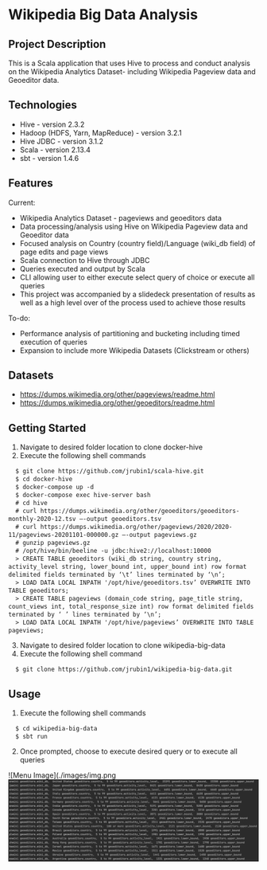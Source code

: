 # Wikipedia Big Data Analysis
## Project Description
This is a Scala application that uses Hive to process and conduct analysis on the Wikipedia Analytics Dataset- including Wikipedia Pageview data and Geoeditor data. 

## Technologies
- Hive - version 2.3.2
- Hadoop (HDFS, Yarn, MapReduce) - version 3.2.1
- Hive JDBC - version 3.1.2
- Scala - version 2.13.4
- sbt - version 1.4.6

## Features
Current:
- Wikipedia Analytics Dataset - pageviews and geoeditors data
- Data processing/analysis using Hive on Wikipedia Pageview data and Geoeditor data
- Focused analysis on Country (country field)/Language (wiki_db field) of page edits and page views
- Scala connection to Hive through JDBC
- Queries executed and output by Scala
- CLI allowing user to either execute select query of choice or execute all queries
- This project was accompanied by a slidedeck presentation of results as well as a high level over of the process used to achieve those results

To-do:
- Performance analysis of partitioning and bucketing including timed execution of queries
- Expansion to include more Wikipedia Datasets (Clickstream or others)

## Datasets
- https://dumps.wikimedia.org/other/pageviews/readme.html
- https://dumps.wikimedia.org/other/geoeditors/readme.html

## Getting Started
1. Navigate to desired folder location to clone docker-hive
2. Execute the following shell commands
```
  $ git clone https://github.com/jrubin1/scala-hive.git
  $ cd docker-hive
  $ docker-compose up -d
  $ docker-compose exec hive-server bash
  # cd hive
  # curl https://dumps.wikimedia.org/other/geoeditors/geoeditors-monthly-2020-12.tsv —-output geoeditors.tsv
  # curl https://dumps.wikimedia.org/other/pageviews/2020/2020-11/pageviews-20201101-000000.gz —-output pageviews.gz
  # gunzip pageviews.gz
  # /opt/hive/bin/beeline -u jdbc:hive2://localhost:10000
  > CREATE TABLE geoeditors (wiki_db string, country string, activity_level string, lower_bound int, upper_bound int) row format delimited fields terminated by ‘\t’ lines terminated by ‘\n’;
  > LOAD DATA LOCAL INPATH '/opt/hive/geoeditors.tsv’ OVERWRITE INTO TABLE geoeditors;
  > CREATE TABLE pageviews (domain_code string, page_title string, count_views int, total_response_size int) row format delimited fields terminated by ‘ ’ lines terminated by ‘\n’;
  > LOAD DATA LOCAL INPATH '/opt/hive/pageviews’ OVERWRITE INTO TABLE pageviews;
```
3. Navigate to desired folder location to clone wikipedia-big-data
4. Execute the following shell command
```
  $ git clone https://github.com/jrubin1/wikipedia-big-data.git
```

## Usage
1. Execute the following shell commands
```
  $ cd wikipedia-big-data
  $ sbt run
```
2. Once prompted, choose to execute desired query or to execute all queries

![Menu Image](./images/img.png
![Results Image](./images/img_1.png)
